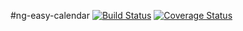 #ng-easy-calendar [![Build Status](https://travis-ci.org/leosilvadev/ng-easy-calendar.svg?branch=master)](https://travis-ci.org/leosilvadev/ng-easy-calendar) [![Coverage Status](https://coveralls.io/repos/leosilvadev/ng-easy-calendar/badge.svg?branch=master&service=github)](https://coveralls.io/github/leosilvadev/ng-easy-calendar?branch=master)
